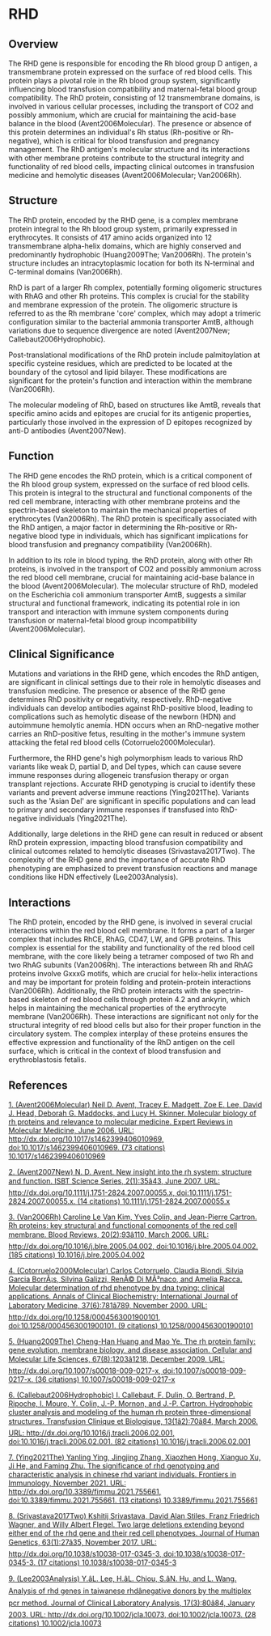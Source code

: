 # RHD

## Overview
The RHD gene is responsible for encoding the Rh blood group D antigen, a transmembrane protein expressed on the surface of red blood cells. This protein plays a pivotal role in the Rh blood group system, significantly influencing blood transfusion compatibility and maternal-fetal blood group compatibility. The RhD protein, consisting of 12 transmembrane domains, is involved in various cellular processes, including the transport of CO2 and possibly ammonium, which are crucial for maintaining the acid-base balance in the blood (Avent2006Molecular). The presence or absence of this protein determines an individual's Rh status (Rh-positive or Rh-negative), which is critical for blood transfusion and pregnancy management. The RhD antigen's molecular structure and its interactions with other membrane proteins contribute to the structural integrity and functionality of red blood cells, impacting clinical outcomes in transfusion medicine and hemolytic diseases (Avent2006Molecular; Van2006Rh).

## Structure
The RhD protein, encoded by the RHD gene, is a complex membrane protein integral to the Rh blood group system, primarily expressed in erythrocytes. It consists of 417 amino acids organized into 12 transmembrane alpha-helix domains, which are highly conserved and predominantly hydrophobic (Huang2009The; Van2006Rh). The protein's structure includes an intracytoplasmic location for both its N-terminal and C-terminal domains (Van2006Rh).

RhD is part of a larger Rh complex, potentially forming oligomeric structures with RhAG and other Rh proteins. This complex is crucial for the stability and membrane expression of the protein. The oligomeric structure is referred to as the Rh membrane 'core' complex, which may adopt a trimeric configuration similar to the bacterial ammonia transporter AmtB, although variations due to sequence divergence are noted (Avent2007New; Callebaut2006Hydrophobic).

Post-translational modifications of the RhD protein include palmitoylation at specific cysteine residues, which are predicted to be located at the boundary of the cytosol and lipid bilayer. These modifications are significant for the protein's function and interaction within the membrane (Van2006Rh).

The molecular modeling of RhD, based on structures like AmtB, reveals that specific amino acids and epitopes are crucial for its antigenic properties, particularly those involved in the expression of D epitopes recognized by anti-D antibodies (Avent2007New).

## Function
The RHD gene encodes the RhD protein, which is a critical component of the Rh blood group system, expressed on the surface of red blood cells. This protein is integral to the structural and functional components of the red cell membrane, interacting with other membrane proteins and the spectrin-based skeleton to maintain the mechanical properties of erythrocytes (Van2006Rh). The RhD protein is specifically associated with the RhD antigen, a major factor in determining the Rh-positive or Rh-negative blood type in individuals, which has significant implications for blood transfusion and pregnancy compatibility (Van2006Rh).

In addition to its role in blood typing, the RhD protein, along with other Rh proteins, is involved in the transport of CO2 and possibly ammonium across the red blood cell membrane, crucial for maintaining acid-base balance in the blood (Avent2006Molecular). The molecular structure of RhD, modeled on the Escherichia coli ammonium transporter AmtB, suggests a similar structural and functional framework, indicating its potential role in ion transport and interaction with immune system components during transfusion or maternal-fetal blood group incompatibility (Avent2006Molecular).

## Clinical Significance
Mutations and variations in the RHD gene, which encodes the RhD antigen, are significant in clinical settings due to their role in hemolytic diseases and transfusion medicine. The presence or absence of the RHD gene determines RhD positivity or negativity, respectively. RhD-negative individuals can develop antibodies against RhD-positive blood, leading to complications such as hemolytic disease of the newborn (HDN) and autoimmune hemolytic anemia. HDN occurs when an RhD-negative mother carries an RhD-positive fetus, resulting in the mother's immune system attacking the fetal red blood cells (Cotorruelo2000Molecular).

Furthermore, the RHD gene's high polymorphism leads to various RhD variants like weak D, partial D, and Del types, which can cause severe immune responses during allogeneic transfusion therapy or organ transplant rejections. Accurate RHD genotyping is crucial to identify these variants and prevent adverse immune reactions (Ying2021The). Variants such as the 'Asian Del' are significant in specific populations and can lead to primary and secondary immune responses if transfused into RhD-negative individuals (Ying2021The).

Additionally, large deletions in the RHD gene can result in reduced or absent RhD protein expression, impacting blood transfusion compatibility and clinical outcomes related to hemolytic diseases (Srivastava2017Two). The complexity of the RHD gene and the importance of accurate RhD phenotyping are emphasized to prevent transfusion reactions and manage conditions like HDN effectively (Lee2003Analysis).

## Interactions
The RhD protein, encoded by the RHD gene, is involved in several crucial interactions within the red blood cell membrane. It forms a part of a larger complex that includes RhCE, RhAG, CD47, LW, and GPB proteins. This complex is essential for the stability and functionality of the red blood cell membrane, with the core likely being a tetramer composed of two Rh and two RhAG subunits (Van2006Rh). The interactions between Rh and RhAG proteins involve GxxxG motifs, which are crucial for helix-helix interactions and may be important for protein folding and protein-protein interactions (Van2006Rh). Additionally, the RhD protein interacts with the spectrin-based skeleton of red blood cells through protein 4.2 and ankyrin, which helps in maintaining the mechanical properties of the erythrocyte membrane (Van2006Rh). These interactions are significant not only for the structural integrity of red blood cells but also for their proper function in the circulatory system. The complex interplay of these proteins ensures the effective expression and functionality of the RhD antigen on the cell surface, which is critical in the context of blood transfusion and erythroblastosis fetalis.


## References


[1. (Avent2006Molecular) Neil D. Avent, Tracey E. Madgett, Zoe E. Lee, David J. Head, Deborah G. Maddocks, and Lucy H. Skinner. Molecular biology of rh proteins and relevance to molecular medicine. Expert Reviews in Molecular Medicine, June 2006. URL: http://dx.doi.org/10.1017/s1462399406010969, doi:10.1017/s1462399406010969. (73 citations) 10.1017/s1462399406010969](https://doi.org/10.1017/s1462399406010969)

[2. (Avent2007New) N. D. Avent. New insight into the rh system: structure and function. ISBT Science Series, 2(1):35â43, June 2007. URL: http://dx.doi.org/10.1111/j.1751-2824.2007.00055.x, doi:10.1111/j.1751-2824.2007.00055.x. (14 citations) 10.1111/j.1751-2824.2007.00055.x](https://doi.org/10.1111/j.1751-2824.2007.00055.x)

[3. (Van2006Rh) Caroline Le Van Kim, Yves Colin, and Jean-Pierre Cartron. Rh proteins: key structural and functional components of the red cell membrane. Blood Reviews, 20(2):93â110, March 2006. URL: http://dx.doi.org/10.1016/j.blre.2005.04.002, doi:10.1016/j.blre.2005.04.002. (185 citations) 10.1016/j.blre.2005.04.002](https://doi.org/10.1016/j.blre.2005.04.002)

[4. (Cotorruelo2000Molecular) Carlos Cotorruelo, Claudia Biondi, Silvia Garcia BorrÃ¡s, Silvina Galizzi, RenÃ© Di MÃ³naco, and Amelia Racca. Molecular determination of rhd phenotype by dna typing: clinical applications. Annals of Clinical Biochemistry: International Journal of Laboratory Medicine, 37(6):781â789, November 2000. URL: http://dx.doi.org/10.1258/0004563001900101, doi:10.1258/0004563001900101. (9 citations) 10.1258/0004563001900101](https://doi.org/10.1258/0004563001900101)

[5. (Huang2009The) Cheng-Han Huang and Mao Ye. The rh protein family: gene evolution, membrane biology, and disease association. Cellular and Molecular Life Sciences, 67(8):1203â1218, December 2009. URL: http://dx.doi.org/10.1007/s00018-009-0217-x, doi:10.1007/s00018-009-0217-x. (36 citations) 10.1007/s00018-009-0217-x](https://doi.org/10.1007/s00018-009-0217-x)

[6. (Callebaut2006Hydrophobic) I. Callebaut, F. Dulin, O. Bertrand, P. Ripoche, I. Mouro, Y. Colin, J.-P. Mornon, and J.-P. Cartron. Hydrophobic cluster analysis and modeling of the human rh protein three-dimensional structures. Transfusion Clinique et Biologique, 13(1â2):70â84, March 2006. URL: http://dx.doi.org/10.1016/j.tracli.2006.02.001, doi:10.1016/j.tracli.2006.02.001. (82 citations) 10.1016/j.tracli.2006.02.001](https://doi.org/10.1016/j.tracli.2006.02.001)

[7. (Ying2021The) Yanling Ying, Jingjing Zhang, Xiaozhen Hong, Xianguo Xu, Ji He, and Faming Zhu. The significance of rhd genotyping and characteristic analysis in chinese rhd variant individuals. Frontiers in Immunology, November 2021. URL: http://dx.doi.org/10.3389/fimmu.2021.755661, doi:10.3389/fimmu.2021.755661. (13 citations) 10.3389/fimmu.2021.755661](https://doi.org/10.3389/fimmu.2021.755661)

[8. (Srivastava2017Two) Kshitij Srivastava, David Alan Stiles, Franz Friedrich Wagner, and Willy Albert Flegel. Two large deletions extending beyond either end of the rhd gene and their red cell phenotypes. Journal of Human Genetics, 63(1):27â35, November 2017. URL: http://dx.doi.org/10.1038/s10038-017-0345-3, doi:10.1038/s10038-017-0345-3. (17 citations) 10.1038/s10038-017-0345-3](https://doi.org/10.1038/s10038-017-0345-3)

[9. (Lee2003Analysis) Y.âL. Lee, H.âL. Chiou, S.âN. Hu, and L. Wang. Analysis of rhd genes in taiwanese rhdânegative donors by the multiplex pcr method. Journal of Clinical Laboratory Analysis, 17(3):80â84, January 2003. URL: http://dx.doi.org/10.1002/jcla.10073, doi:10.1002/jcla.10073. (28 citations) 10.1002/jcla.10073](https://doi.org/10.1002/jcla.10073)